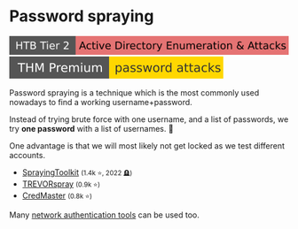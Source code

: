 # Password spraying

[![active_directory_enumeration_attacks](../../../../_badges/htb/active_directory_enumeration_attacks.svg)](https://academy.hackthebox.com/course/preview/active-directory-enumeration--attacks)
[![passwordattacks](../../../../_badges/thmp/passwordattacks.svg)](https://tryhackme.com/room/passwordattacks)

<div class="row row-cols-lg-2"><div>

Password spraying is a technique which is the most commonly used nowadays to find a working username+password.

Instead of trying brute force with one username, and a list of passwords, we try **one password** with a list of usernames. 🤖

One advantage is that we will most likely not get locked as we test different accounts.
</div><div>

* [SprayingToolkit](https://github.com/byt3bl33d3r/SprayingToolkit) <small>(1.4k ⭐, 2022 🪦)</small>
* [TREVORspray](https://github.com/blacklanternsecurity/TREVORspray) <small>(0.9k ⭐)</small>
* [CredMaster](https://github.com/knavesec/CredMaster) <small>(0.8k ⭐)</small>

Many [network authentication tools](/cybersecurity/red-team/s2.discovery/techniques/network/auth.md) can be used too.
</div></div>